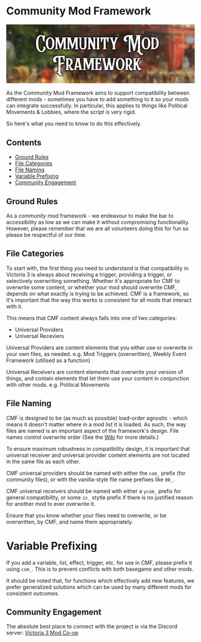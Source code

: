 # Community Mod Framework
![banner.png](docs/banner.png)

As the Community Mod Framework aims to support compatibility between different mods - sometimes you have to add something to it so your mods can integrate successfully.
In particular, this applies to things like Political Movements & Lobbies, where the script is very rigid.

So here's what you need to know to do this effectively.

## Contents
* [Ground Rules](#ground-rules)
* [File Categories](#file-categories)
* [File Naming](#file-naming)
* [Variable Prefixing](#variable-prefixing)
* [Community Engagement](#community-engagement)

## Ground Rules

As a *community* mod framework - we endeavour to make the bar to accessibility as low as we can make it without compromising functionality. However, please remember that we are all volunteers doing this for fun so please be respectful of our time.

## File Categories

To start with, the first thing you need to understand is that compatibility in Victoria 3 is always about receiving a trigger, providing a trigger, or selectively overwriting something.
Whether it's appropriate for CMF to overwrite some content, or whether your mod should overwrite CMF, depends on what exactly is trying to be achieved. CMF is a framework, so it's important that the way this works is consistent for all mods that interact with it.

This means that CMF content always falls into one of two categories:
- Universal Providers
- Universal Receviers

Universal Providers are content elements that you either use or overwrite in your own files, as needed. e.g. Mod Triggers (overwritten), Weekly Event Framework (utilised as a function)

Universal Receivers are content elements that overwrite your version of things, and contain elements that let them use your content in conjunction with other mods. e.g. Political Movements

## File Naming

CMF is designed to be (as much as possible) load-order agnostic - which means it doesn't matter where in a mod list it is loaded. As such, the way files are named is an important aspect of the framework's design.
File names control overwrite order (See the [Wiki](https://vic3.paradoxwikis.com/Mod_files_load_order) for more details.)

To ensure maximum robustness in compatibility design, it is important that universal receiver and universal provider content elements are not located in the same file as each other.

CMF universal providers should be named with either the `com_` prefix (for community files), or with the vanilla-style file name prefixes like `00_`.

CMF universal receivers should be named with either a `ycom_` prefix for general compatibility, or some `zz_` stytle prefix if there is no justified reason for another mod to ever overwrite it.

Ensure that you know whether your files need to overwrite, or be overwritten, by CMF, and name them appropriately.

# Variable Prefixing

If you add a variable, list, effect, trigger, etc. for use in CMF, please prefix it using `com_`. This is to prevent conflicts with both basegame and other mods.

It should be noted that, for functions which effectively add new features, we prefer generalized solutions which can be used by many different mods for consistent outcomes.

## Community Engagement

The absolute best place to connect with the project is via the Discord server: [Victoria 3 Mod Co-op](https://discord.gg/XJbqFbHdsM)

